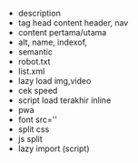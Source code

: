 - description
- tag head content header, nav
- content pertama/utama
- alt, name, indexof, 
- semantic
- robot.txt
- list.xml
- lazy load img,video
- cek speed
- script load terakhir inline
- pwa
- font src=''
- split css
- js split
- lazy import (script)

